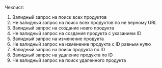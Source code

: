 Чеклист:
1. Валидный запрос на поиск всех продуктов
2. Не валидный запрос на поиск всех продуктов по не верному URL
3. Валидный запрос на создание новго продукта
4. Не валидный запрос на создания продукта с указанием ID
5. Валидный запрос на изменение продукта
6. Не валидный запрос на изменение продукта с ID равным нулю
7. Валидный запрос на поиск продукта по ID
8. Валидный запрос на удаление продукта по ID
9. Не валидный запрос на поиск удаленного продукта